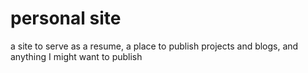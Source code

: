 # personal site
 a site to serve as a resume, a place to publish projects and blogs, and anything I might want to publish
